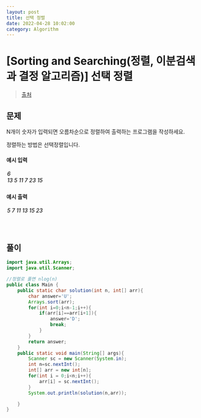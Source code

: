 ```yaml
---
layout: post
title: 선택 정렬
date: 2022-04-28 10:02:00
category: Algorithm
---
```


# [Sorting and Searching(정렬, 이분검색과 결정 알고리즘)] 선택 정렬

> [출처](https://www.inflearn.com/course/%EC%9E%90%EB%B0%94-%EC%95%8C%EA%B3%A0%EB%A6%AC%EC%A6%98-%EB%AC%B8%EC%A0%9C%ED%92%80%EC%9D%B4-%EC%BD%94%ED%85%8C%EB%8C%80%EB%B9%84/)

## 문제

N개이 숫자가 입력되면 오름차순으로 정렬하여 출력하는 프로그램을 작성하세요.

정렬하는 방법은 선택정렬입니다.

#### 예시 입력

<h5 style = "margin-top:3px; margin-left:2px;font-weight:550">
6<br>
13 5 11 7 23 15

</h5>

#### 예시 출력

<h5 style = "margin-top:3px; margin-left:2px; font-weight:550">5 7 11 13 15 23</h5>

<div style="height:20px;"></div>

## 풀이

```java
import java.util.Arrays;
import java.util.Scanner;

//정렬로 풀면 nlog(n)
public class Main {
    public static char solution(int n, int[] arr){
        char answer='U';
        Arrays.sort(arr);
        for(int i=0;i<n-1;i++){
            if(arr[i]==arr[i+1]){
                answer='D';
                break;
            }
        }
        return answer;
    }
    public static void main(String[] args){
        Scanner sc = new Scanner(System.in);
        int n=sc.nextInt();
        int[] arr = new int[n];
        for(int i = 0;i<n;i++){
            arr[i] = sc.nextInt();
        }
        System.out.println(solution(n,arr));

    }
}
```
